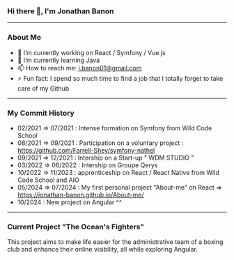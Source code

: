 
  ### Hi there 👋, I'm Jonathan Banon
  
-----------------------------------------------------------------------------------------------------------------------------------------------------------
  ### About Me

- 🔭 I’m currently working on React / Symfony / Vue.js 
- 🌱 I’m currently learning Java
- 📫 How to reach me: j.banon01@gmail.com
- ⚡ Fun fact: I spend so much time to find a job that I totally forget to take care of my Github 

-----------------------------------------------------------------------------------------------------------------------------------------------------------
### My Commit History 

- 02/2021 => 07/2021 : Intense formation on Symfony from Wild Code School
- 08/2021 => 09/2021 : Participation on a voluntary project : https://github.com/Farrell-Shey/symfony-nathel
- 09/2021 => 12/2021 : Intership on a Start-up " WDM STUDIO "
- 03/2022 => 06/2022 : Intership on Groupe Qerys
- 10/2022 => 11/2023 : apprenticeship on React / React Native from Wild Code School and AIO
- 05/2024 => 07/2024 : My first personal project "About-me" on React =>  https://jonathan-banon.github.io/About-me/
- 10/2024 : New project on Angular ^^

-----------------------------------------------------------------------------------------------------------------------------------------------------------
 ### Current Project "The Ocean's Fighters"

 This project aims to make life easier for the administrative team of a boxing club and enhance their online visibility, all while exploring Angular.

